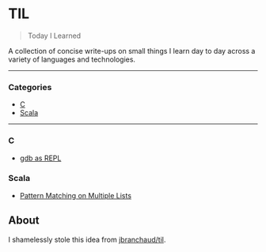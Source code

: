 # TIL

> Today I Learned

A collection of concise write-ups on small things I learn day to day across a
variety of languages and technologies.

---

### Categories

* [C](#c)
* [Scala](#scala)

---

### C

- [gdb as REPL](c/gdb-as-repl.md)

### Scala

- [Pattern Matching on Multiple Lists](scala/pattern-matching-on-multiple-lists.md)

## About
I shamelessly stole this idea from
[jbranchaud/til](https://github.com/jbranchaud/til).

